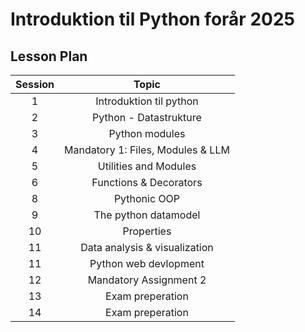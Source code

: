 # Introduktion til Python forår 2025    

## Lesson Plan

| Session |                           Topic                            |
| :-----: | :--------------------------------------------------------: |
|    1    |               Introduktion til python                       |
|    2    |    Python - Datastrukture                                  | 
|    3    |                 Python modules                          |
|    4    |        Mandatory 1: Files, Modules & LLM                   |
|    5    |              Utilities and Modules                         |
|    6    |             Functions & Decorators                         |
|    8    |                  Pythonic OOP                              |
|    9    |              The python datamodel                          |
|   10    |                   Properties                               |
|  11     |          Data analysis & visualization                     |
|  11     |            Python web devlopment                           |
|   12    |            Mandatory Assignment 2                          |
|   13    |              Exam preperation                              |
|   14    |              Exam preperation                              |



